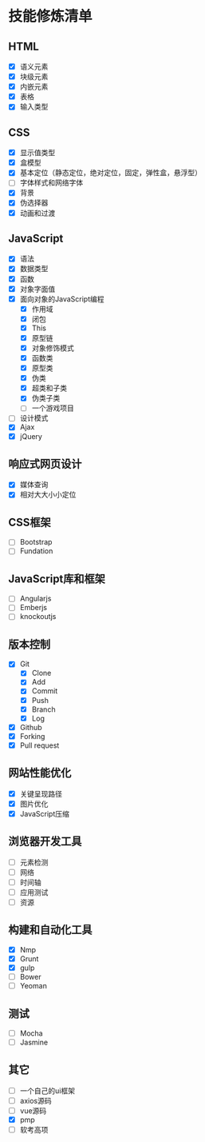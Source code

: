# 技能修炼清单

## HTML

- [x] 语义元素
- [x] 块级元素
- [x] 内嵌元素
- [x] 表格
- [x] 输入类型

## CSS

- [x] 显示值类型
- [x] 盒模型
- [x] 基本定位（静态定位，绝对定位，固定，弹性盒，悬浮型）
- [ ] 字体样式和网络字体
- [x] 背景
- [x] 伪选择器
- [x] 动画和过渡

## JavaScript

- [x] 语法
- [x] 数据类型
- [x] 函数
- [x] 对象字面值
- [x] 面向对象的JavaScript编程
  - [x] 作用域
  - [x] 闭包
  - [x] This
  - [x] 原型链
  - [x] 对象修饰模式
  - [x] 函数类
  - [x] 原型类
  - [x] 伪类
  - [x] 超类和子类
  - [x] 伪类子类
  - [ ] 一个游戏项目
- [ ] 设计模式
- [x] Ajax
- [x] jQuery

## 响应式网页设计

- [x] 媒体查询
- [x] 相对大大小小定位

## CSS框架

- [ ] Bootstrap
- [ ] Fundation

## JavaScript库和框架

- [ ] Angularjs
- [ ] Emberjs
- [ ] knockoutjs

## 版本控制

- [x] Git
  - [x] Clone
  - [x] Add
  - [x] Commit
  - [x] Push
  - [x] Branch
  - [x] Log
- [x] Github
- [x] Forking
- [x] Pull request

## 网站性能优化

- [x] 关键呈现路径
- [x] 图片优化
- [x] JavaScript压缩

## 浏览器开发工具

- [ ] 元素检测
- [ ] 网络
- [ ] 时间轴
- [ ] 应用测试
- [ ] 资源

## 构建和自动化工具

- [x] Nmp
- [x] Grunt
- [x] gulp
- [ ] Bower
- [ ] Yeoman

## 测试

- [ ] Mocha
- [ ] Jasmine

## 其它

- [ ] 一个自己的ui框架
- [ ] axios源码
- [ ] vue源码
- [x] pmp
- [ ] 软考高项
